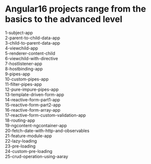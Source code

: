 # Angular16 projects range from the basics to the advanced level <br>
1-subject-app <br>
2-parent-to-child-data-app <br>
3-child-to-parent-data-app <br>
4-viewchild-app <br>
5-renderer-content-child <br>
6-viewchild-with-directive <br>
7-hostlistener-app <br>
8-hostbinding-app <br>
9-pipes-app <br>
10-custom-pipes-app <br>
11-filter-pipes-app <br>
12-pure-impure-pipes-app <br>
13-template-driven-form-app <br>
14-reactive-form-part1-app <br>
15-reactive-form-part2-app <br>
16-reactive-form-array-app <br>
17-reactive-form-custom-validation-app <br>
18-routing-app <br>
19-ngcontent-ngcontainer-app <br>
20-fetch-date-with-http-and-observables <br>
21-feature-module-app <br>
22-lazy-loading <br>
23-pre-loading <br>
24-custom-pre-loading <br>
25-crud-operation-using-aaray <br>
